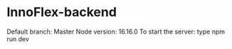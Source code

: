 # InnoFlex-backend
Default branch: Master
Node version: 16.16.0
To start the server: type npm run dev
